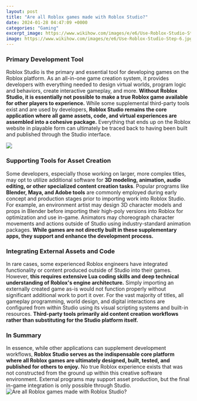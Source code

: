 ```yaml
---
layout: post
title: "Are all Roblox games made with Roblox Studio?"
date: 2024-01-28 04:47:09 +0000
categories: "Gaming"
excerpt_image: https://www.wikihow.com/images/e/e6/Use-Roblox-Studio-Step-6.jpg
image: https://www.wikihow.com/images/e/e6/Use-Roblox-Studio-Step-6.jpg
---
```


### Primary Development Tool 
Roblox Studio is the primary and essential tool for developing games on the Roblox platform. As an all-in-one game creation system, it provides developers with everything needed to design virtual worlds, program logic and behaviors, create interactive gameplay, and more. **Without Roblox Studio, it is essentially not possible to make a true Roblox game available for other players to experience.**
While some supplemental third-party tools exist and are used by developers, **Roblox Studio remains the core application where all game assets, code, and virtual experiences are assembled into a cohesive package.** Everything that ends up on the Roblox website in playable form can ultimately be traced back to having been built and published through the Studio interface.

![](https://nbpostgazette.com/wp-content/uploads/2019/06/Here-Is-The-Guide-To-Create-Your-First-Game-On-Roblox-Studios.png)
### Supporting Tools for Asset Creation
Some developers, especially those working on larger, more complex titles, may opt to utilize additional software for **3D modeling, animation, audio editing, or other specialized content creation tasks**. Popular programs like **Blender, Maya, and Adobe tools** are commonly employed during early concept and production stages prior to importing work into Roblox Studio.
For example, an environment artist may design 3D character models and props in Blender before importing their high-poly versions into Roblox for optimization and use in-game. Animators may choreograph character movements and actions outside of Studio using industry-standard animation packages. **While games are not directly built in these supplementary apps, they support and enhance the development process.**
### Integrating External Assets and Code 
In rare cases, some experienced Roblox engineers have integrated functionality or content produced outside of Studio into their games. However, **this requires extensive Lua coding skills and deep technical understanding of Roblox's engine architecture.** Simply importing an externally created game as-is would not function properly without significant additional work to port it over. 
For the vast majority of titles, all gameplay programming, world design, and digital interactions are configured from within Studio using its visual scripting systems and built-in resources. **Third-party tools primarily aid content creation workflows rather than substituting for the Studio platform itself.**
### In Summary
In essence, while other applications can supplement development workflows, **Roblox Studio serves as the indispensable core platform where all Roblox games are ultimately designed, built, tested, and published for others to enjoy.** No true Roblox experience exists that was not constructed from the ground up within this creative software environment. External programs may support asset production, but the final in-game integration is only possible through Studio.
![Are all Roblox games made with Roblox Studio?](https://www.wikihow.com/images/e/e6/Use-Roblox-Studio-Step-6.jpg)